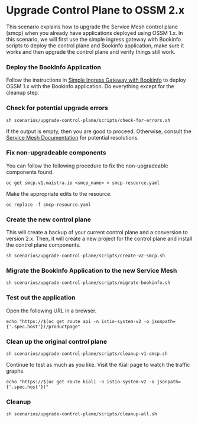 # Upgrade Control Plane to OSSM 2.x

This scenario explains how to upgrade the Service Mesh control plane (smcp) when you already have applications deployed using OSSM 1.x.  In this scenario, we will first use the simple ingress gateway with Bookinfo scripts to deploy the control plane and Bookinfo application, make sure it works and then upgrade the control plane and verify things still work.

### Deploy the BookInfo Application

Follow the instructions in [Simple Ingress Gateway with Bookinfo](simple-ingress-gateway-with-bookinfo.md) to deploy OSSM 1.x with the Bookinfo application.  Do everything except for the cleanup step.

### Check for potential upgrade errors

```sh scenarios/upgrade-control-plane/scripts/check-for-errors.sh```

If the output is empty, then you are good to proceed.  Otherwise, consult the [Service Mesh Documentation](https://docs.openshift.com/container-platform/4.6/service_mesh/v2x/upgrading-ossm.html) for potential resolutions.

### Fix non-upgradeable components

You can follow the following procedure to fix the non-upgradeable components found.

```oc get smcp.v1.maistra.io <smcp_name> > smcp-resource.yaml```

Make the appropriate edits to the resource.

```oc replace -f smcp-resource.yaml```


### Create the new control plane

This will create a backup of your current control plane and a conversion to version 2.x. Then, it will create a new project for the control plane and install the control plane components.

```sh scenarios/upgrade-control-plane/scripts/create-v2-smcp.sh```

### Migrate the BookInfo Application to the new Service Mesh

```sh scenarios/upgrade-control-plane/scripts/migrate-bookinfo.sh```

### Test out the application

Open the following URL in a browser.


```echo "https://$(oc get route api -n istio-system-v2 -o jsonpath={'.spec.host'})/productpage"```

### Clean up the original control plane

```sh scenarios/upgrade-control-plane/scripts/cleanup-v1-smcp.sh```

Continue to test as much as you like.  Visit the Kiali page to watch the traffic graphs.

```echo "https://$(oc get route kiali -n istio-system-v2 -o jsonpath={'.spec.host'})"```


### Cleanup

```sh scenarios/upgrade-control-plane/scripts/cleanup-all.sh```